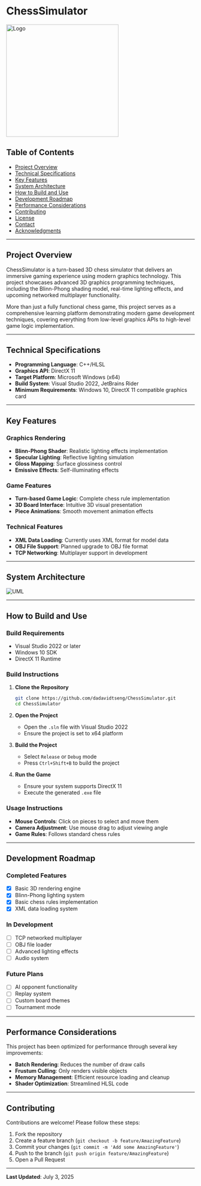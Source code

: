 # ChessSimulator

<img src="https://github.com/user-attachments/assets/8b79aafe-c6cd-4925-af62-19b2ac03692a" alt="Logo" width="300">

## Table of Contents

* [Project Overview](#project-overview)
* [Technical Specifications](#technical-specifications)
* [Key Features](#key-features)
* [System Architecture](#system-architecture)
* [How to Build and Use](#how-to-build-and-use)
* [Development Roadmap](#development-roadmap)
* [Performance Considerations](#performance-considerations)
* [Contributing](#contributing)
* [License](#license)
* [Contact](#contact)
* [Acknowledgments](#acknowledgments)

---

## Project Overview

ChessSimulator is a turn-based 3D chess simulator that delivers an immersive gaming experience using modern graphics technology. This project showcases advanced 3D graphics programming techniques, including the Blinn-Phong shading model, real-time lighting effects, and upcoming networked multiplayer functionality.

More than just a fully functional chess game, this project serves as a comprehensive learning platform demonstrating modern game development techniques, covering everything from low-level graphics APIs to high-level game logic implementation.

---

## Technical Specifications

- **Programming Language**: C++/HLSL
- **Graphics API**: DirectX 11
- **Target Platform**: Microsoft Windows (x64)
- **Build System**: Visual Studio 2022, JetBrains Rider
- **Minimum Requirements**: Windows 10, DirectX 11 compatible graphics card

---

## Key Features

### Graphics Rendering

- **Blinn-Phong Shader**: Realistic lighting effects implementation
- **Specular Lighting**: Reflective lighting simulation
- **Gloss Mapping**: Surface glossiness control
- **Emissive Effects**: Self-illuminating effects

### Game Features

- **Turn-based Game Logic**: Complete chess rule implementation
- **3D Board Interface**: Intuitive 3D visual presentation
- **Piece Animations**: Smooth movement animation effects

### Technical Features

- **XML Data Loading**: Currently uses XML format for model data
- **OBJ File Support**: Planned upgrade to OBJ file format
- **TCP Networking**: Multiplayer support in development

---

## System Architecture

![UML](https://cdn-0.plantuml.com/plantuml/png/PP312i8m38RlUOgTXRw2R2fu4do5q4KiTEt8ua7KTtTBjKHt2VnV_fIFjfCWoss803xYD3NTEC83uFNDHnne1ZMV8zw9zpa9vnY9xUw4ugy_vK2ULk10bv22X9piQfUHUmiwBvaBqBF6kUVsGxLimQpTR9mhkilGf48rhjt_GMcfjCwQhRC-gfkYhDbSGakfNtxq3G00)

---

## How to Build and Use

### Build Requirements

- Visual Studio 2022 or later
- Windows 10 SDK
- DirectX 11 Runtime

### Build Instructions

1. **Clone the Repository**
   ```bash
   git clone https://github.com/dadavidtseng/ChessSimulator.git
   cd ChessSimulator
   ```

2. **Open the Project**
    - Open the `.sln` file with Visual Studio 2022
    - Ensure the project is set to x64 platform

3. **Build the Project**
    - Select `Release` or `Debug` mode
    - Press `Ctrl+Shift+B` to build the project

4. **Run the Game**
    - Ensure your system supports DirectX 11
    - Execute the generated `.exe` file

### Usage Instructions

- **Mouse Controls**: Click on pieces to select and move them
- **Camera Adjustment**: Use mouse drag to adjust viewing angle
- **Game Rules**: Follows standard chess rules

---

## Development Roadmap

### Completed Features

- [x] Basic 3D rendering engine
- [x] Blinn-Phong lighting system
- [x] Basic chess rules implementation
- [x] XML data loading system

### In Development

- [ ] TCP networked multiplayer
- [ ] OBJ file loader
- [ ] Advanced lighting effects
- [ ] Audio system

### Future Plans

- [ ] AI opponent functionality
- [ ] Replay system
- [ ] Custom board themes
- [ ] Tournament mode

---

## Performance Considerations

This project has been optimized for performance through several key improvements:

- **Batch Rendering**: Reduces the number of draw calls
- **Frustum Culling**: Only renders visible objects
- **Memory Management**: Efficient resource loading and cleanup
- **Shader Optimization**: Streamlined HLSL code

---

## Contributing

Contributions are welcome! Please follow these steps:

1. Fork the repository
2. Create a feature branch (`git checkout -b feature/AmazingFeature`)
3. Commit your changes (`git commit -m 'Add some AmazingFeature'`)
4. Push to the branch (`git push origin feature/AmazingFeature`)
5. Open a Pull Request

---

**Last Updated**: July 3, 2025